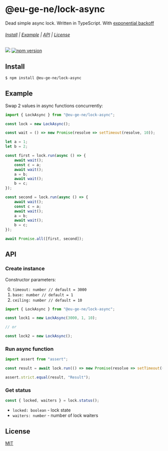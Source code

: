 @eu-ge-ne/lock-async
====================

Dead simple async lock. Written in TypeScript. With [exponential backoff](https://en.wikipedia.org/wiki/Exponential_backoff)

###### [Install](#Install) | [Example](#Example) | [API](#API) | [License](#License)

![](https://github.com/eu-ge-ne/lock-async/workflows/Tests/badge.svg)
[![npm version](https://badge.fury.io/js/%40eu-ge-ne%2Flock-async.svg)](https://badge.fury.io/js/%40eu-ge-ne%2Flock-async)

Install
-------

```bash
$ npm install @eu-ge-ne/lock-async
```

Example
-------

Swap 2 values in async functions concurrently:

```typescript
import { LockAsync } from "@eu-ge-ne/lock-async";

const lock = new LockAsync();

const wait = () => new Promise(resolve => setTimeout(resolve, 10));

let a = 1;
let b = 2;

const first = lock.run(async () => {
    await wait();
    const c = a;
    await wait();
    a = b;
    await wait();
    b = c;
});

const second = lock.run(async () => {
    await wait();
    const c = a;
    await wait();
    a = b;
    await wait();
    b = c;
});

await Promise.all([first, second]);
```

API
---

### Create instance

Constructor parameters:

 0. `timeout: number // default = 3000`
 1. `base: number // default = 1`
 2. `ceiling: number // default = 10`

```typescript
import { LockAsync } from "@eu-ge-ne/lock-async";

const lock1 = new LockAsync(3000, 1, 10);

// or

const lock2 = new LockAsync();
```

### Run async function

```typescript
import assert from "assert";

const result = await lock.run(() => new Promise(resolve => setTimeout(() => resolve("Result"), 100)));

assert.strict.equal(result, "Result");
```

### Get status

```typescript
const { locked, waiters } = lock.status();
```

 - `locked: boolean` - lock state
 - `waiters: number` - number of lock waiters

License
-------

[MIT](LICENSE)
